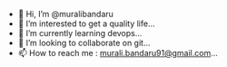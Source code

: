 - 👋 Hi, I’m @muralibandaru
- 👀 I’m interested to get a quality life...
- 🌱 I’m currently learning devops...
- 💞️ I’m looking to collaborate on git...
- 📫 How to reach me : murali.bandaru91@gmail.com...

<!---
muralibandaru/muralibandaru is a ✨ special ✨ repository because its `README.md` (this file) appears on your GitHub profile.
You can click the Preview link to take a look at your changes.
--->
